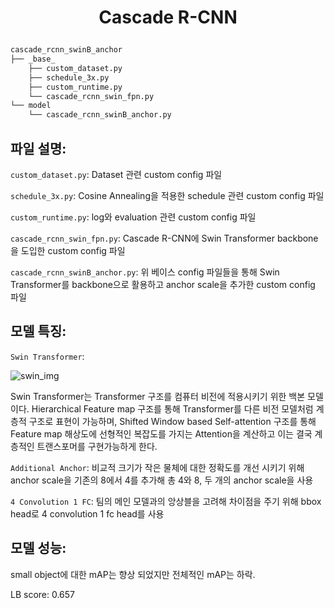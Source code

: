 <h1 align="center">
<p>Cascade R-CNN
</h1>

```bash
cascade_rcnn_swinB_anchor
├── _base_
    ├── custom_dataset.py
    ├── schedule_3x.py
    ├── custom_runtime.py
    └── cascade_rcnn_swin_fpn.py
└── model
    └── cascade_rcnn_swinB_anchor.py
```
## 파일 설명:

`custom_dataset.py`: Dataset 관련 custom config 파일

`schedule_3x.py`: Cosine Annealing을 적용한 schedule 관련 custom config 파일

`custom_runtime.py`: log와 evaluation 관련 custom config 파일

`cascade_rcnn_swin_fpn.py`: Cascade R-CNN에 Swin Transformer backbone을 도입한 custom config 파일

`cascade_rcnn_swinB_anchor.py`: 위 베이스 config 파일들을 통해 Swin Transformer를 backbone으로 활용하고 anchor scale을 추가한 custom config 파일


## 모델 특징:

`Swin Transformer`: 

![swin_img](https://kr.object.ncloudstorage.com/resume/boostcamp/swin.png)

Swin Transformer는 Transformer 구조를 컴퓨터 비전에 적용시키기 위한 백본 모델이다. Hierarchical Feature map 구조를 통해 Transformer를 다른 비전 모델처럼 계층적 구조로 표현이 가능하며, Shifted Window based Self-attention 구조를 통해 Feature map 해상도에 선형적인 복잡도를 가지는 Attention을 계산하고 이는 결국 계층적인 트랜스포머를 구현가능하게 한다. 

`Additional Anchor`: 비교적 크기가 작은 물체에 대한 정확도를 개선 시키기 위해 anchor scale을 기존의 8에서 4를 추가해 총 4와 8, 두 개의 anchor scale을 사용

`4 Convolution 1 FC`: 팀의 메인 모델과의 앙상블을 고려해 차이점을 주기 위해 bbox head로 4 convolution 1 fc head를 사용


## 모델 성능:

small object에 대한 mAP는 향상 되었지만 전체적인 mAP는 하락.

LB score: 0.657

